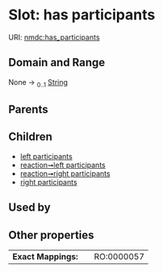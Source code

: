 
# Slot: has participants




URI: [nmdc:has_participants](https://microbiomedata/meta/has_participants)


## Domain and Range

None &#8594;  <sub>0..1</sub> [String](types/String.md)

## Parents


## Children

 *  [left participants](left_participants.md)
 *  [reaction➞left participants](reaction_left_participants.md)
 *  [reaction➞right participants](reaction_right_participants.md)
 *  [right participants](right_participants.md)

## Used by


## Other properties

|  |  |  |
| --- | --- | --- |
| **Exact Mappings:** | | RO:0000057 |


